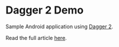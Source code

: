 Dagger 2 Demo
=============

Sample Android application using [Dagger 2](http://google.github.io/dagger/).

Read the full article [here](http://blog.gouline.net/).

